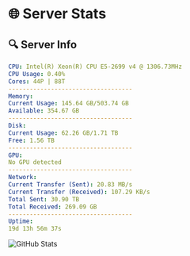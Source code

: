 # 🌐 Server Stats
## 🔍 Server Info
```yaml
CPU: Intel(R) Xeon(R) CPU E5-2699 v4 @ 1306.73MHz
CPU Usage: 0.40%
Cores: 44P | 88T
-----------------------------------
Memory:
Current Usage: 145.64 GB/503.74 GB
Available: 354.67 GB
-----------------------------------
Disk:
Current Usage: 62.26 GB/1.71 TB
Free: 1.56 TB
-----------------------------------
GPU:
No GPU detected
-----------------------------------
Network:
Current Transfer (Sent): 20.83 MB/s
Current Transfer (Received): 107.29 KB/s
Total Sent: 30.90 TB
Total Received: 269.09 GB
-----------------------------------
Uptime:
19d 13h 56m 37s
```
![GitHub Stats](https://img.shields.io/badge/Updated-2025-03-27_11:19:26-blue)